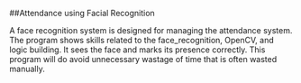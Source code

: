 
##Attendance using Facial Recognition

A face recognition system is designed for managing the attendance system. The program shows skills related to the face_recognition, OpenCV, and logic building.
 It sees the face and marks its presence correctly. This program will do
avoid unnecessary wastage of time that is often wasted manually.
